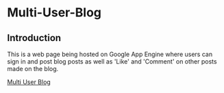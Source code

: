 # Multi-User-Blog

<h2>Introduction</h2>
<p>This is a web page being hosted on Google App Engine where users can sign in and post blog posts as well as 'Like' and 'Comment' on other posts made on the blog.</p>
<a href="http://visheshbanga2811.appspot.com/blog"> Multi User Blog </a>
